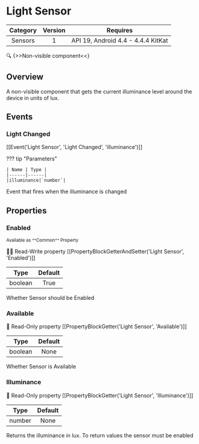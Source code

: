 # Light Sensor

| Category | Version | Requires |
|:--------:|:-------:|:--------:|
|Sensors|1|API 19, Android 4.4 - 4.4.4 KitKat|

:mag: {>>Non-visible component<<}

## Overview

A non-visible component that gets the current illuminance level around the device in units of lux.

## Events

### Light Changed

[[Event('Light Sensor', 'Light Changed', 'illuminance')]]

??? tip "Parameters"

    | Name | Type |
    |------|------|
    |illuminance|`number`|


Event that fires when the illuminance is changed

## Properties

### Enabled

<small>Available as ^^Common^^ Property</small>

:eyes::pencil: Read-Write property
[[PropertyBlockGetterAndSetter('Light Sensor', 'Enabled')]]

| Type | Default |
|:----:|:-------:|
|boolean|True|

Whether Sensor should be Enabled

### Available

:eyes: Read-Only property
[[PropertyBlockGetter('Light Sensor', 'Available')]]

| Type | Default |
|:----:|:-------:|
|boolean|None|

Whether Sensor is Available

### Illuminance

:eyes: Read-Only property
[[PropertyBlockGetter('Light Sensor', 'Illuminance')]]

| Type | Default |
|:----:|:-------:|
|number|None|

Returns the illuminance in lux. To return values the sensor must be enabled